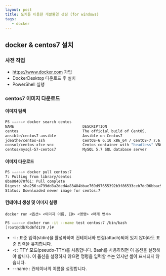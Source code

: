 ```yaml
---
layout: post
title: 도커를 이용한 개발환경 셋팅 (for windows)
tags:
   - docker
---
```


## docker & centos7 설치
### 사전 작업
* https://www.docker.com 가입
* DockerDesktop 다운로드 후 설치
* PowerShell 실행

### centos7 이미지 다운로드
#### 이미지 탐색
```bash
PS ☆☆☆☆☆> docker search centos
NAME                               DESCRIPTION                                     STARS               OFFICIAL            AUTOMATED
centos                             The official build of CentOS.                   5454                [OK]
ansible/centos7-ansible            Ansible on Centos7                              122                                     [OK]
jdeathe/centos-ssh                 CentOS-6 6.10 x86_64 / CentOS-7 7.6.1810 x86…   110                                     [OK]
consol/centos-xfce-vnc             Centos container with "headless" VNC session…   93                                      [OK]
centos/mysql-57-centos7            MySQL 5.7 SQL database server                   59
```

#### 이미지 다운로드
```bash
PS ☆☆☆☆☆> docker pull centos:7
7: Pulling from library/centos
8ba884070f61: Pull complete
Digest: sha256:a799dd8a2ded4a83484bbae769d97655392b3f86533ceb7dd96bbac929809f3c
Status: Downloaded newer image for centos:7
```

#### 컨테이너 생성 및 이미지 실행
`docker run <옵션> <이미지 이름, ID> <명령> <매개 변수>`
```bash
PS ☆☆☆☆☆> docker run -it --name test centos:7 /bin/bash
[root@ddb7bd6fd170 /]#
```
* -i : 표준 입력(stdin)을 활성화하며 컨테이너와 연결(attach)되어 있지 않더라도 표준 입력을 유지합니다.
* -t : TTY 모드(pseudo-TTY)를 사용합니다. Bash를 사용하려면 이 옵션을 설정해야 합니다. 이 옵션을 설정하지 않으면 명령을 입력할 수는 있지만 셸이 표시되지 않습니다.
* --name : 컨테이너의 이름을 설정합니다.